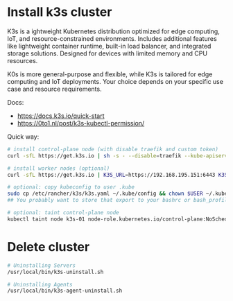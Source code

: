 # Install k3s cluster

K3s is a ightweight Kubernetes distribution optimized for edge computing, IoT, and resource-constrained environments. Includes additional features like lightweight container runtime, built-in load balancer, and integrated storage solutions. Designed for devices with limited memory and CPU resources.

K0s is more general-purpose and flexible, while K3s is tailored for edge computing and IoT deployments. Your choice depends on your specific use case and resource requirements.

Docs:

* https://docs.k3s.io/quick-start
* https://0to1.nl/post/k3s-kubectl-permission/

Quick way:
```bash
# install control-plane node (with disable traefik and custom token)
curl -sfL https://get.k3s.io | sh -s - --disable=traefik --kube-apiserver-arg service-node-port-range=30000-39999 --token 12345

# install worker nodes (optional)
curl -sfL https://get.k3s.io | K3S_URL=https://192.168.195.151:6443 K3S_TOKEN=12345 sh -s -

# optional: copy kubeconfig to user .kube
sudo cp /etc/rancher/k3s/k3s.yaml ~/.kube/config && chown $USER ~/.kube/config && chmod 600 ~/.kube/config && export KUBECONFIG=~/.kube/config
## You probably want to store that export to your bashrc or bash_profile. After you changed this you can use kubectl in a new terminal.

# optional: taint control-plane node
kubectl taint node k3s-01 node-role.kubernetes.io/control-plane:NoSchedule
```



# Delete cluster
```bash
# Uninstalling Servers
/usr/local/bin/k3s-uninstall.sh

# Uninstalling Agents
/usr/local/bin/k3s-agent-uninstall.sh
```
